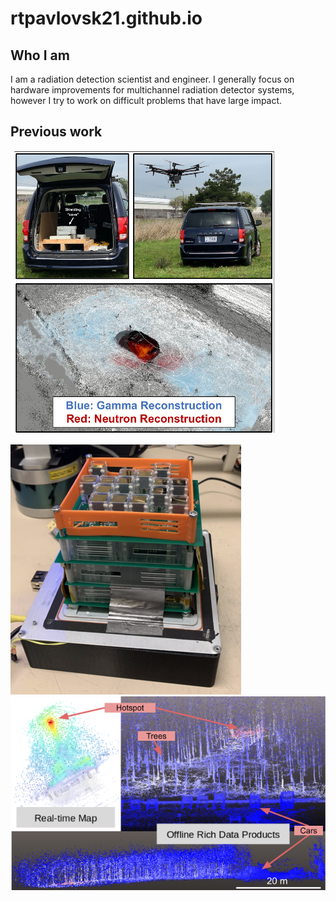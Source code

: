 # rtpavlovsk21.github.io
## Who I am
I am a radiation detection scientist and engineer. I generally focus on hardware improvements for multichannel radiation detector systems, however I try to work on difficult problems that have large impact.

## Previous work
![NGLAMPv1](images/nglamp_pdf.png)

![MiniPRISMv1](images/minip.png) ![MiniPRISMv1 Fukushima](images/minip_fuku.png)